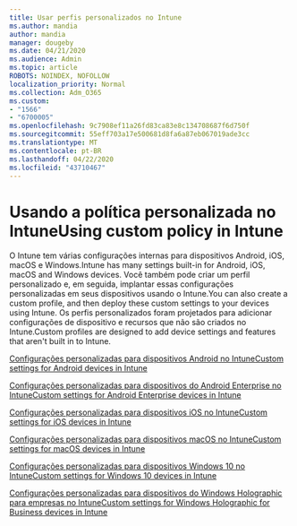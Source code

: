 ```yaml
---
title: Usar perfis personalizados no Intune
ms.author: mandia
author: mandia
manager: dougeby
ms.date: 04/21/2020
ms.audience: Admin
ms.topic: article
ROBOTS: NOINDEX, NOFOLLOW
localization_priority: Normal
ms.collection: Adm_O365
ms.custom:
- "1566"
- "6700005"
ms.openlocfilehash: 9c7908ef11a26fd83ca83e8c134708687f6d750f
ms.sourcegitcommit: 55eff703a17e500681d8fa6a87eb067019ade3cc
ms.translationtype: MT
ms.contentlocale: pt-BR
ms.lasthandoff: 04/22/2020
ms.locfileid: "43710467"
---
```

# <a name="using-custom-policy-in-intune"></a><span data-ttu-id="7ec30-102">Usando a política personalizada no Intune</span><span class="sxs-lookup"><span data-stu-id="7ec30-102">Using custom policy in Intune</span></span>

<span data-ttu-id="7ec30-103">O Intune tem várias configurações internas para dispositivos Android, iOS, macOS e Windows.</span><span class="sxs-lookup"><span data-stu-id="7ec30-103">Intune has many settings built-in for Android, iOS, macOS and Windows devices.</span></span> <span data-ttu-id="7ec30-104">Você também pode criar um perfil personalizado e, em seguida, implantar essas configurações personalizadas em seus dispositivos usando o Intune.</span><span class="sxs-lookup"><span data-stu-id="7ec30-104">You can also create a custom profile, and then deploy these custom settings to your devices using Intune.</span></span> <span data-ttu-id="7ec30-105">Os perfis personalizados foram projetados para adicionar configurações de dispositivo e recursos que não são criados no Intune.</span><span class="sxs-lookup"><span data-stu-id="7ec30-105">Custom profiles are designed to add device settings and features that aren't built in to Intune.</span></span>

[<span data-ttu-id="7ec30-106">Configurações personalizadas para dispositivos Android no Intune</span><span class="sxs-lookup"><span data-stu-id="7ec30-106">Custom settings for Android devices in Intune</span></span>](https://docs.microsoft.com/intune/custom-settings-android)

[<span data-ttu-id="7ec30-107">Configurações personalizadas para dispositivos do Android Enterprise no Intune</span><span class="sxs-lookup"><span data-stu-id="7ec30-107">Custom settings for Android Enterprise devices in Intune</span></span>](https://docs.microsoft.com/intune/custom-settings-android-for-work)

[<span data-ttu-id="7ec30-108">Configurações personalizadas para dispositivos iOS no Intune</span><span class="sxs-lookup"><span data-stu-id="7ec30-108">Custom settings for iOS devices in Intune</span></span>](https://docs.microsoft.com/intune/custom-settings-ios)

[<span data-ttu-id="7ec30-109">Configurações personalizadas para dispositivos macOS no Intune</span><span class="sxs-lookup"><span data-stu-id="7ec30-109">Custom settings for macOS devices in Intune</span></span>](https://docs.microsoft.com/intune/custom-settings-macos)

[<span data-ttu-id="7ec30-110">Configurações personalizadas para dispositivos Windows 10 no Intune</span><span class="sxs-lookup"><span data-stu-id="7ec30-110">Custom settings for Windows 10 devices in Intune</span></span>](https://docs.microsoft.com/intune/custom-settings-windows-10)

[<span data-ttu-id="7ec30-111">Configurações personalizadas para dispositivos do Windows Holographic para empresas no Intune</span><span class="sxs-lookup"><span data-stu-id="7ec30-111">Custom settings for Windows Holographic for Business devices in Intune</span></span>](https://docs.microsoft.com/intune/custom-settings-windows-holographic)